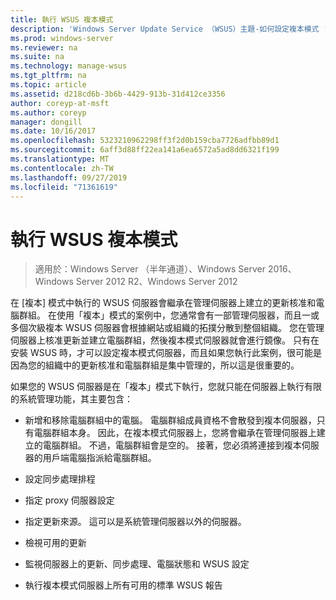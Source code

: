 ```yaml
---
title: 執行 WSUS 複本模式
description: 'Windows Server Update Service （WSUS）主題-如何設定複本模式 '
ms.prod: windows-server
ms.reviewer: na
ms.suite: na
ms.technology: manage-wsus
ms.tgt_pltfrm: na
ms.topic: article
ms.assetid: d218cd6b-3b6b-4429-913b-31d412ce3356
author: coreyp-at-msft
ms.author: coreyp
manager: dongill
ms.date: 10/16/2017
ms.openlocfilehash: 5323210962298ff3f2d0b159cba7726adfbb89d1
ms.sourcegitcommit: 6aff3d88ff22ea141a6ea6572a5ad8dd6321f199
ms.translationtype: MT
ms.contentlocale: zh-TW
ms.lasthandoff: 09/27/2019
ms.locfileid: "71361619"
---
```

# <a name="running-wsus-replica-mode"></a>執行 WSUS 複本模式

>適用於：Windows Server （半年通道）、Windows Server 2016、Windows Server 2012 R2、Windows Server 2012

在 [複本] 模式中執行的 WSUS 伺服器會繼承在管理伺服器上建立的更新核准和電腦群組。 在使用「複本」模式的案例中，您通常會有一部管理伺服器，而且一或多個次級複本 WSUS 伺服器會根據網站或組織的拓撲分散到整個組織。 您在管理伺服器上核准更新並建立電腦群組，然後複本模式伺服器就會進行鏡像。 只有在安裝 WSUS 時，才可以設定複本模式伺服器，而且如果您執行此案例，很可能是因為您的組織中的更新核准和電腦群組是集中管理的，所以這是很重要的。

如果您的 WSUS 伺服器是在「複本」模式下執行，您就只能在伺服器上執行有限的系統管理功能，其主要包含：

-   新增和移除電腦群組中的電腦。 電腦群組成員資格不會散發到複本伺服器，只有電腦群組本身。 因此，在複本模式伺服器上，您將會繼承在管理伺服器上建立的電腦群組。 不過，電腦群組會是空的。 接著，您必須將連接到複本伺服器的用戶端電腦指派給電腦群組。

-   設定同步處理排程

-   指定 proxy 伺服器設定

-   指定更新來源。 這可以是系統管理伺服器以外的伺服器。

-   檢視可用的更新

-   監視伺服器上的更新、同步處理、電腦狀態和 WSUS 設定

-   執行複本模式伺服器上所有可用的標準 WSUS 報告



